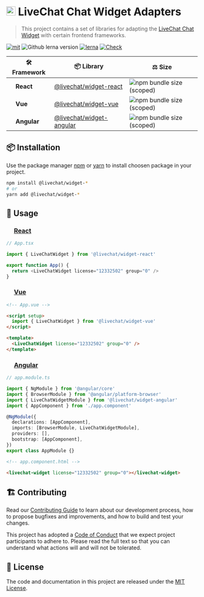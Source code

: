 # <img src="https://livechat.design/images/livechat/DIGITAL%20%28RGB%29/SVG/Mark_RGB_Orange.svg" widht="24px" height="24px" /> LiveChat Chat Widget Adapters

> This project contains a set of libraries for adapting the [LiveChat Chat Widget](https://developers.livechat.com/open-chat-widget/) with certain frontend frameworks.

[![mit](https://img.shields.io/badge/license-MIT-blue.svg)](https://choosealicense.com/licenses/mit/)
![Github lerna version](https://img.shields.io/github/lerna-json/v/livechat/chat-widget-adapters?label=version)
[![lerna](https://img.shields.io/badge/maintained%20with-lerna-cc00ff.svg)](https://lerna.js.org/)
[![Check](https://github.com/livechat/chat-widget-adapters/actions/workflows/check.yml/badge.svg?branch=master)](https://github.com/livechat/chat-widget-adapters/actions/workflows/check.yml)

| 🛠 Framework                                                                                                          | 📦 Library                                                                         | ⚖️ Size                                                                                                 |
| -------------------------------------------------------------------------------------------------------------------- | ---------------------------------------------------------------------------------- | ------------------------------------------------------------------------------------------------------- |
| <img widht="12px" height="12px" src ="https://cdn.iconscout.com/icon/free/png-256/react-1-282599.png" /> **React**   | [@livechat/widget-react](https://www.npmjs.com/package/@livechat/widget-react)     | ![npm bundle size (scoped)](https://img.shields.io/bundlephobia/min/@livechat/widget-react?label=%20)   |
| <img widht="12px" height="12px" src ="https://cdn.iconscout.com/icon/free/png-256/vue-282497.png" /> **Vue**         | [@livechat/widget-vue](https://www.npmjs.com/package/@livechat/widget-vue)         | ![npm bundle size (scoped)](https://img.shields.io/bundlephobia/min/@livechat/widget-vue?label=%20)     |
| <img widht="12px" height="12px" src ="https://cdn.iconscout.com/icon/free/png-256/angular-226066.png" /> **Angular** | [@livechat/widget-angular](https://www.npmjs.com/package/@livechat/widget-angular) | ![npm bundle size (scoped)](https://img.shields.io/bundlephobia/min/@livechat/widget-angular?label=%20) |

## 📦 Installation

Use the package manager [npm](https://www.npmjs.com/) or [yarn](https://yarnpkg.com/) to install choosen package in your project.

```bash
npm install @livechat/widget-*
# or
yarn add @livechat/widget-*
```

## 🚀 Usage

### <img widht="16px" height="16px" src ="https://cdn.iconscout.com/icon/free/png-256/react-1-282599.png" /> **[React](/packages/widget-react)**

```ts
// App.tsx

import { LiveChatWidget } from '@livechat/widget-react'

export function App() {
  return <LiveChatWidget license="12332502" group="0" />
}
```

### <img widht="16px" height="16px" src ="https://cdn.iconscout.com/icon/free/png-256/vue-282497.png" /> **[Vue](/packages/widget-vue)**

```html
<!-- App.vue -->

<script setup>
  import { LiveChatWidget } from '@livechat/widget-vue'
</script>

<template>
  <LiveChatWidget license="12332502" group="0" />
</template>
```

### <img widht="16px" height="16px" src ="https://cdn.iconscout.com/icon/free/png-256/angular-226066.png" /> **[Angular](/packages/widget-angular)**

```ts
// app.module.ts

import { NgModule } from '@angular/core'
import { BrowserModule } from '@angular/platform-browser'
import { LiveChatWidgetModule } from '@livechat/widget-angular'
import { AppComponent } from './app.component'

@NgModule({
  declarations: [AppComponent],
  imports: [BrowserModule, LiveChatWidgetModule],
  providers: [],
  bootstrap: [AppComponent],
})
export class AppModule {}
```

```html
<!-- app.component.html -->

<livechat-widget license="12332502" group="0"></livechat-widget>
```

## 🏗 Contributing

Read our [Contributing Guide](CONTRIBUTING.md) to learn about our development process, how to propose bugfixes and improvements, and how to build and test your changes.

This project has adopted a [Code of Conduct](CODE_OF_CONDUCT.md) that we expect project participants to adhere to. Please read the full text so that you can understand what actions will and will not be tolerated.

## 📃 License

The code and documentation in this project are released under the [MIT License](https://choosealicense.com/licenses/mit/).
